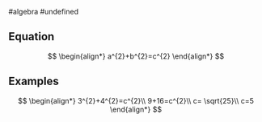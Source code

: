 #algebra
#undefined
## Equation
$$ 
\begin{align*}
a^{2}+b^{2}=c^{2}
\end{align*} 
$$
## Examples
$$ 
\begin{align*}
3^{2}+4^{2}=c^{2}\\
9+16=c^{2}\\
c= \sqrt{25}\\
c=5 
\end{align*} 
$$

